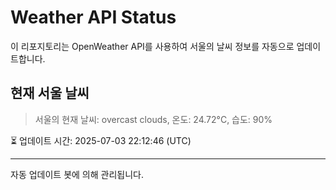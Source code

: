 
# Weather API Status

이 리포지토리는 OpenWeather API를 사용하여 서울의 날씨 정보를 자동으로 업데이트합니다.

## 현재 서울 날씨
> 서울의 현재 날씨: overcast clouds, 온도: 24.72°C, 습도: 90%

⏳ 업데이트 시간: 2025-07-03 22:12:46 (UTC)

---
자동 업데이트 봇에 의해 관리됩니다.
